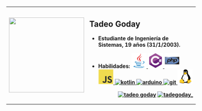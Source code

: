 <table border="0px" align="left" style="border:0px">
  <tr>
    <th >
      <img width="200" height="200" src="https://media-exp1.licdn.com/dms/image/C4D03AQEuJiqCzmqiWg/profile-displayphoto-shrink_800_800/0/1642664856561?e=1668643200&v=beta&t=LTtpMoJttVapWHTS7f5zpdxdPMYkC9nvSRdgSur0ZAs"> <!-- Foto de github: https://avatars.githubusercontent.com/u/67663627?v=4 -->
    </th>
    <th width="600px" align="left">
      <h2 align="left">Tadeo Goday</h2>
      <ul align="left">
        <li><p>Estudiante de Ingeniería de Sistemas, 19 años (31/1/2003).</p></li>
        <li>
          <p align="left">Habilidades:
              <a href="https://www.java.com" target="_blank" rel="noreferrer"> <img src="https://raw.githubusercontent.com/devicons/devicon/master/icons/java/java-original.svg" alt="java" width="40" height="40"/> </a> 
              <a href="https://www.w3schools.com/cs/" target="_blank" rel="noreferrer"> <img src="https://raw.githubusercontent.com/devicons/devicon/master/icons/csharp/csharp-original.svg" alt="csharp" width="40" height="40"/> </a> 
              <a href="https://www.php.net" target="_blank" rel="noreferrer"> <img src="https://raw.githubusercontent.com/devicons/devicon/master/icons/php/php-original.svg" alt="php" width="40" height="40"/> </a> 
              <a href="https://developer.mozilla.org/en-US/docs/Web/JavaScript" target="_blank" rel="noreferrer"> <img src="https://raw.githubusercontent.com/devicons/devicon/master/icons/javascript/javascript-original.svg" alt="javascript" width="40" height="40"/> </a> 
              <a href="https://kotlinlang.org" target="_blank" rel="noreferrer"> <img src="https://www.vectorlogo.zone/logos/kotlinlang/kotlinlang-icon.svg" alt="kotlin" width="40" height="40"/> </a> 
              <!--<a href="https://www.mysql.com/" target="_blank" rel="noreferrer"> <img src="https://raw.githubusercontent.com/devicons/devicon/master/icons/mysql/mysql-original-wordmark.svg" alt="mysql" width="40" height="40"/> </a> -->
              <a href="https://www.arduino.cc/" target="_blank" rel="noreferrer"> <img src="https://cdn.worldvectorlogo.com/logos/arduino-1.svg" alt="arduino" width="40" height="40"/> </a>
              <a href="https://git-scm.com/" target="_blank" rel="noreferrer"> <img src="https://www.vectorlogo.zone/logos/git-scm/git-scm-icon.svg" alt="git" width="40" height="40"/> </a>
              <a href="https://www.linux.org/" target="_blank" rel="noreferrer"> <img src="https://raw.githubusercontent.com/devicons/devicon/master/icons/linux/linux-original.svg" alt="linux" width="40" height="40"/> </a>
            </p>
        </li>
      </ul>
      <!-- Contacto: -->
        <p align="right">
          <a href="https://www.linkedin.com/in/tadeo-goday-44840a225/" target="blank"><img align="center" src="https://raw.githubusercontent.com/rahuldkjain/github-profile-readme-generator/master/src/images/icons/Social/linked-in-alt.svg" alt="tadeo goday" height="20" width="30" /></a>
          <a href="https://instagram.com/tadegoday_" target="blank"><img align="center" src="https://raw.githubusercontent.com/rahuldkjain/github-profile-readme-generator/master/src/images/icons/Social/instagram.svg" alt="tadegoday_" height="20" width="30" /></a>
        </p>
    </th>
  </tr>
</table>
